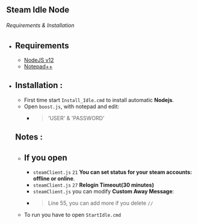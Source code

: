 ## Steam Idle Node

######  Requirements & Installation

- ## Requirements
   - [NodeJS v12](https://nodejs.org/dist/v12.9.1/win-x64/)
   * [Notepad++](https://notepad-plus-plus.org/downloads/)
   
   
- ## Installation :

   - First time start `Install_Idle.cmd` to install automatic **Nodejs**.
   - Open `boost.js`, with notepad and edit:
     - > 'USER' & 'PASSWORD'
     
   ## Notes :
  - ## If you open
    - `steamClient.js` `21`  **You can set status for your steam accounts: offline or online**.
    - `steamClient.js` `27`  **Relogin Timeout(30 minutes)**    
    -  `steamClient.js` you can modify **Custom Away Message**:
     - > Line 55, you can add more if you delete `//`
   -   To run you have to open  `StartIdle.cmd`
